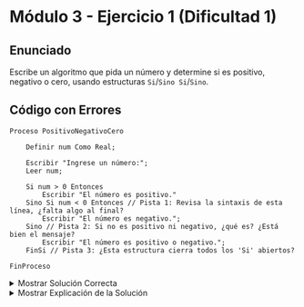 # Módulo 3 - Ejercicio 1 (Dificultad 1)

## Enunciado
Escribe un algoritmo que pida un número y determine si es positivo, negativo o cero, usando estructuras `Si`/`Sino Si`/`Sino`.

## Código con Errores
```pseudocode
Proceso PositivoNegativoCero

    Definir num Como Real;

    Escribir "Ingrese un número:";
    Leer num;

    Si num > 0 Entonces
        Escribir "El número es positivo."
    Sino Si num < 0 Entonces // Pista 1: Revisa la sintaxis de esta línea, ¿falta algo al final?
        Escribir "El número es negativo.";
    Sino // Pista 2: Si no es positivo ni negativo, ¿qué es? ¿Está bien el mensaje?
        Escribir "El número es positivo o negativo.";
    FinSi // Pista 3: ¿Esta estructura cierra todos los 'Si' abiertos?

FinProceso
```
<details>
<summary>Mostrar Solución Correcta</summary>
    
## Solución Correcta
```pseudocode
Proceso PositivoNegativoCero_Solucion

    Definir num Como Real;

    Escribir "Ingrese un número:";
    Leer num;

    Si num > 0 Entonces
        Escribir "El número es positivo."; // Corregido: Añadir punto y coma si es necesario.
        Sino Si num < 0 Entonces // Correcto (asumiendo ;)
            Escribir "El número es negativo."; // Corregido: Añadir punto y coma si es necesario.
        Sino // Lógica: Si no es > 0 ni < 0, entonces es 0.
            Escribir "El número es cero."; // Corregido: Mensaje correcto para el caso restante.
        FinSi // Correcto: Cierra la estructura Si/Sino Si/Sino.
   FinSi

FinProceso
```
</details>

<details>
<summary>Mostrar Explicación de la Solución</summary>

## Explicación de la Solución
1.  Aunque PSeInt puede ser flexible, a menudo se requiere un punto y coma (`;`) al final de cada instrucción. Faltaban en los `Escribir`. (Considerado error menor si el perfil es flexible). La sintaxis `Sino Si` es correcta.
2.  Si un número no es mayor que cero (`num > 0` es falso) y tampoco es menor que cero (`num < 0` es falso), la única posibilidad restante es que sea exactamente cero. El mensaje en el último `Sino` era incorrecto; debe indicar que es cero.
3.  La estructura `Si ... Sino Si ... Sino ... FinSi` está correctamente cerrada con un único `FinSi`. El error no estaba aquí, sino en la lógica del último `Sino`.

</details>
